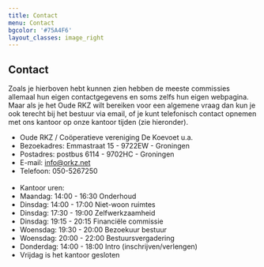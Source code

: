```yaml
---
title: Contact
menu: Contact
bgcolor: '#75A4F6'
layout_classes: image_right
---
```


Contact
-------

Zoals je hierboven hebt kunnen zien hebben de meeste commissies allemaal hun eigen contactgegevens en soms zelfs hun eigen webpagina. Maar als je het Oude RKZ wilt bereiken voor een algemene vraag dan kun je ook terecht bij het bestuur via email, of je kunt telefonisch contact opnemen met ons kantoor op onze kantoor tijden (zie hieronder).

<ul class="fa-ul">
<li><i class="fa-li fa fa-hospital-alt"></i>Oude RKZ / Coöperatieve vereniging De Koevoet u.a.</li>
<li><i class="fa-li fa fa-car"></i>Bezoekadres: Emmastraat 15 - 9722EW - Groningen</li>
<li><i class="fa-li fa fa-pencil-alt"></i>Postadres: postbus 6114 - 9702HC - Groningen</li>
    <li><i class="fa-li fa fa-envelope"></i>E-mail: <a href="mailto:info@orkz.net">info@orkz.net</a></li>
<li><i class="fa-li fa fa-phone"></i>Telefoon: 050-5267250</li>
    <br>
    <li><i class="fa-li fa fa-clock"></i>Kantoor uren:</li>
     <li><i class="fas fa-angle-right"></i> Maandag:     14:00 - 16:30 Onderhoud</li>
     <li><i class="fas fa-angle-right"></i> Dinsdag:       14:00 - 17:00 Niet-woon ruimtes</li>
     <li><i class="fas fa-angle-right"></i> Dinsdag:       17:30 - 19:00 Zelfwerkzaamheid</li>
    <li><i class="fas fa-angle-right"></i> Dinsdag:       19:15 - 20:15 Financiële commissie</li>
    <li><i class="fas fa-angle-right"></i> Woensdag:   19:30 - 20:00 Bezoekuur bestuur</li>
    <li><i class="fas fa-angle-right"></i> Woensdag:   20:00 - 22:00 Bestuursvergadering</li>
    <li><i class="fas fa-angle-right"></i> Donderdag:   14:00 - 18:00 Intro (inschrijven/verlengen)</li>
    <li><i class="fas fa-angle-right"></i> Vrijdag is het kantoor gesloten</li>
</ul>
